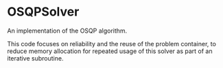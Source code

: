 # OSQPSolver
An implementation of the OSQP algorithm.

This code focuses on reliability and the reuse of the problem container, to reduce memory allocation for repeated usage of this solver as part of an iterative subroutine.

